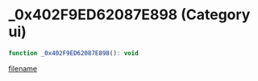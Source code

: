 # _0x402F9ED62087E898 (Category ui)

```js
function _0x402F9ED62087E898(): void
```

[filename](_0x402F9ED62087E898_m.md ':include')